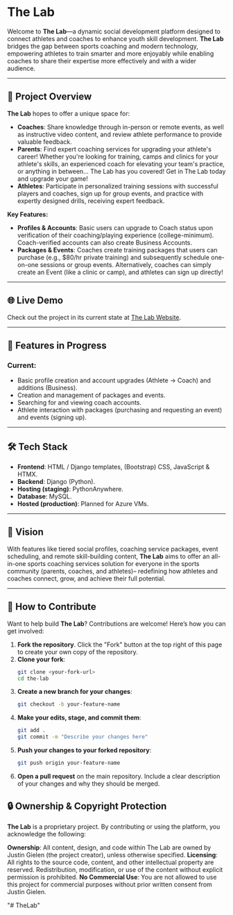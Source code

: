 # The Lab

Welcome to **The Lab**—a dynamic social development platform designed to connect athletes and coaches to enhance youth skill development. **The Lab** bridges the gap between sports coaching and modern technology, empowering athletes to train smarter and more enjoyably while enabling coaches to share their expertise more effectively and with a wider audience.

---

## 🚀 Project Overview

**The Lab** hopes to offer a unique space for:

- **Coaches**: Share knowledge through in-person or remote events, as well as instructive video content, and review athlete performance to provide valuable feedback.
- **Parents**: Find expert coaching services for upgrading your athlete's career! Whether you're looking for training, camps and clinics for your athlete's skills, an experienced coach for elevating your team's practice, or anything in between... The Lab has you covered! Get in The Lab today and upgrade your game!
- **Athletes**: Participate in personalized training sessions with successful players and coaches, sign up for group events, and practice with expertly designed drills, receiving expert feedback.

**Key Features:**

- **Profiles & Accounts**: Basic users can upgrade to Coach status upon verification of their coaching/playing experience (college-minimum). Coach-verified accounts can also create Business Accounts.
- **Packages & Events**: Coaches create training packages that users can purchase (e.g., $80/hr private training) and subsequently schedule one-on-one sessions or group events. Alternatively, coaches can simply create an Event (like a clinic or camp), and athletes can sign up directly!

---

## 🌐 Live Demo

Check out the project in its current state at [The Lab Website](https://justingielen.pythonanywhere.com).

---

## 🌟 Features in Progress

### Current:

- Basic profile creation and account upgrades (Athlete → Coach) and additions (Business).
- Creation and management of packages and events.
- Searching for and viewing coach accounts.
- Athlete interaction with packages (purchasing and requesting an event) and events (signing up).

---

## 🛠️ Tech Stack

- **Frontend**: HTML / Django templates, (Bootstrap) CSS, JavaScript & HTMX.
- **Backend**: Django (Python).
- **Hosting (staging)**: PythonAnywhere.
- **Database**: MySQL.
- **Hosted (production)**: Planned for Azure VMs.

---

## 🎯 Vision

With features like tiered social profiles, coaching service packages, event scheduling, and remote skill-building content, **The Lab** aims to offer an all-in-one sports coaching services solution for everyone in the sports community (parents, coaches, and athletes)– redefining how athletes and coaches connect, grow, and achieve their full potential.

---

## 🚧 How to Contribute

Want to help build **The Lab**? Contributions are welcome! Here’s how you can get involved:

1. **Fork the repository**. Click the "Fork" button at the top right of this page to create your own copy of the repository.
2. **Clone your fork**:
   ```bash
   git clone <your-fork-url>
   cd the-lab
   ```
3. **Create a new branch for your changes**:
   ```bash
   git checkout -b your-feature-name
   ```
4. **Make your edits, stage, and commit them**:
   ```bash
   git add .
   git commit -m "Describe your changes here"
   ```
5. **Push your changes to your forked repository**:
   ```bash
   git push origin your-feature-name
   ```
6. **Open a pull request** on the main repository. Include a clear description of your changes and why they should be merged.

## 🔒 Ownership & Copyright Protection

**The Lab** is a proprietary project. By contributing or using the platform, you acknowledge the following:

**Ownership**: All content, design, and code within The Lab are owned by Justin Gielen (the project creator), unless otherwise specified.
**Licensing**: All rights to the source code, content, and other intellectual property are reserved. Redistribution, modification, or use of the content without explicit permission is prohibited.
**No Commercial Use**: You are not allowed to use this project for commercial purposes without prior written consent from Justin Gielen.

"# TheLab"

